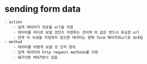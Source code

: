 # sending form data
    - action
        - 입력 데이터가 전송될 url을 지정
        - 데이터를 어디로 보낼 것인지 지정하는 것이며 이 값은 반드시 유요한 url
        - 만약 이 속성을 지정하지 않으면 데이터는 현재 form 페이지의url로 보내짐
    - method
        - 데이터를 어떻게 보낼 것 인지 정의
        - 입력 데이터의 http request methods를 지정
        - GET이랑 POST방식 있음

